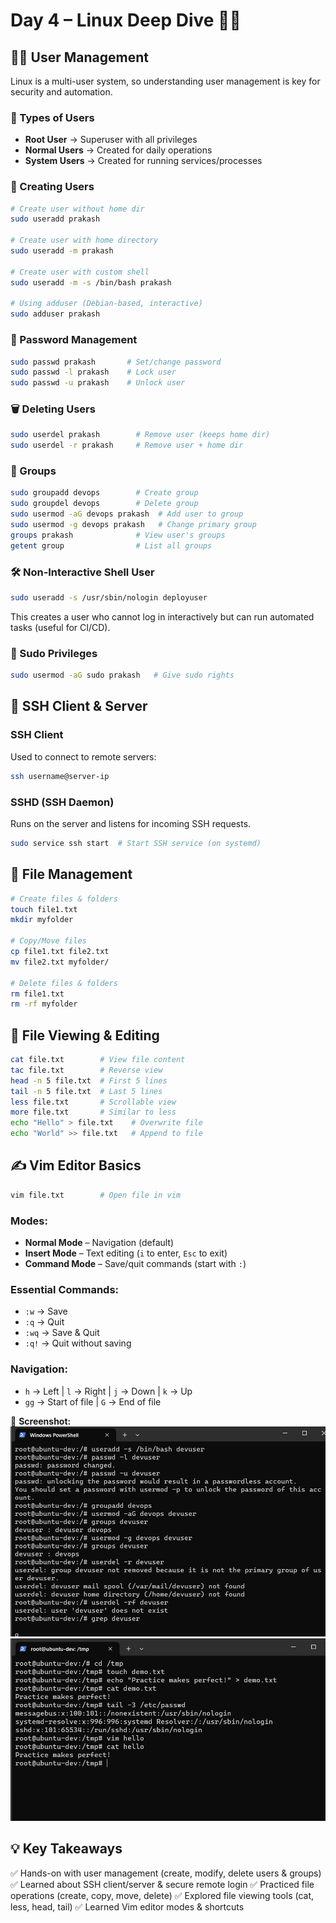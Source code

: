 # Day 4 – Linux Deep Dive 🐧🔥

## 🧑‍💻 User Management
Linux is a multi-user system, so understanding user management is key for security and automation.

### 📌 Types of Users
- **Root User** → Superuser with all privileges
- **Normal Users** → Created for daily operations
- **System Users** → Created for running services/processes

### 👤 Creating Users
```bash
# Create user without home dir
sudo useradd prakash

# Create user with home directory
sudo useradd -m prakash

# Create user with custom shell
sudo useradd -m -s /bin/bash prakash

# Using adduser (Debian-based, interactive)
sudo adduser prakash
```

### 🔑 Password Management
```bash
sudo passwd prakash       # Set/change password
sudo passwd -l prakash    # Lock user
sudo passwd -u prakash    # Unlock user
```

### 🗑 Deleting Users
```bash
sudo userdel prakash        # Remove user (keeps home dir)
sudo userdel -r prakash     # Remove user + home dir
```

### 👥 Groups
```bash
sudo groupadd devops        # Create group
sudo groupdel devops        # Delete group
sudo usermod -aG devops prakash  # Add user to group
sudo usermod -g devops prakash   # Change primary group
groups prakash              # View user's groups
getent group                # List all groups
```

### 🛠 Non-Interactive Shell User
```bash
sudo useradd -s /usr/sbin/nologin deployuser
```
This creates a user who cannot log in interactively but can run automated tasks (useful for CI/CD).

### 🔑 Sudo Privileges
```bash
sudo usermod -aG sudo prakash   # Give sudo rights
```


## 🔗 SSH Client & Server

### SSH Client
Used to connect to remote servers:
```bash
ssh username@server-ip
```

### SSHD (SSH Daemon)
Runs on the server and listens for incoming SSH requests.
```bash
sudo service ssh start  # Start SSH service (on systemd)
```


## 📁 File Management
```bash
# Create files & folders
touch file1.txt
mkdir myfolder

# Copy/Move files
cp file1.txt file2.txt
mv file2.txt myfolder/

# Delete files & folders
rm file1.txt
rm -rf myfolder
```


## 📝 File Viewing & Editing
```bash
cat file.txt        # View file content
tac file.txt        # Reverse view
head -n 5 file.txt  # First 5 lines
tail -n 5 file.txt  # Last 5 lines
less file.txt       # Scrollable view
more file.txt       # Similar to less
echo "Hello" > file.txt    # Overwrite file
echo "World" >> file.txt   # Append to file
```


## ✍️ Vim Editor Basics
```bash
vim file.txt        # Open file in vim
```
### Modes:
- **Normal Mode** – Navigation (default)
- **Insert Mode** – Text editing (`i` to enter, `Esc` to exit)
- **Command Mode** – Save/quit commands (start with `:`)

### Essential Commands:
- `:w` → Save
- `:q` → Quit
- `:wq` → Save & Quit
- `:q!` → Quit without saving

### Navigation:
- `h` → Left | `l` → Right | `j` → Down | `k` → Up
- `gg` → Start of file | `G` → End of file

📸 **Screenshot:**
![Practice](./screenshots/01.png)
![Vim Practice](./screenshots/02.png)

## 💡 Key Takeaways
✅ Hands-on with user management (create, modify, delete users & groups)
✅ Learned about SSH client/server & secure remote login
✅ Practiced file operations (create, copy, move, delete)
✅ Explored file viewing tools (cat, less, head, tail)
✅ Learned Vim editor modes & shortcuts


